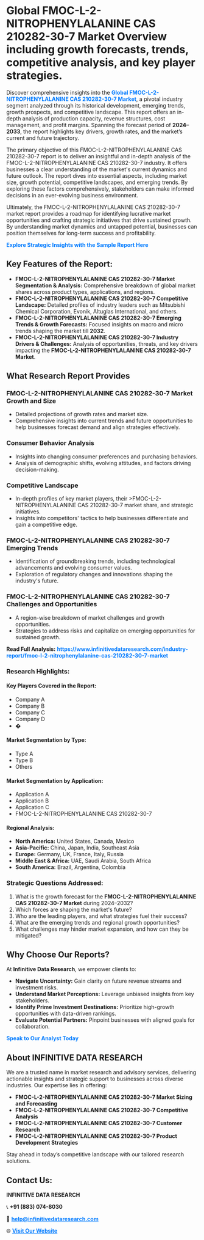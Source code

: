 <h1>Global FMOC-L-2-NITROPHENYLALANINE CAS 210282-30-7 Market Overview including growth forecasts, trends, competitive analysis, and key player strategies.</h1>
<p>
Discover comprehensive insights into the 
<a href="https://www.infinitivedataresearch.com/industry-report/fmoc-l-2-nitrophenylalanine-cas-210282-30-7-market" rel="dofollow" style="color: #007BFF; text-decoration: none;"><strong>Global FMOC-L-2-NITROPHENYLALANINE CAS 210282-30-7 Market</strong></a>, a pivotal industry segment analyzed through its historical development, emerging trends, growth prospects, and competitive landscape. This report offers an in-depth analysis of production capacity, revenue structures, cost management, and profit margins. Spanning the forecast period of <strong>2024–2033</strong>, the report highlights key drivers, growth rates, and the market’s current and future trajectory.
</p>
<p>
The primary objective of this FMOC-L-2-NITROPHENYLALANINE CAS 210282-30-7 report is to deliver an insightful and in-depth analysis of the FMOC-L-2-NITROPHENYLALANINE CAS 210282-30-7 industry. It offers businesses a clear understanding of the market's current dynamics and future outlook. The report dives into essential aspects, including market size, growth potential, competitive landscapes, and emerging trends. By exploring these factors comprehensively, stakeholders can make informed decisions in an ever-evolving business environment.
</p>
<p>
Ultimately, the FMOC-L-2-NITROPHENYLALANINE CAS 210282-30-7 market report provides a roadmap for identifying lucrative market opportunities and crafting strategic initiatives that drive sustained growth. By understanding market dynamics and untapped potential, businesses can position themselves for long-term success and profitability.
</p>
<p>
<a href="https://www.infinitivedataresearch.com/request-sample/reportId=111315" style="color: #007BFF; text-decoration: none;"><strong>Explore Strategic Insights with the Sample Report Here</strong></a>
</p>

<h2>Key Features of the Report:</h2>
<ul>
<li><strong>FMOC-L-2-NITROPHENYLALANINE CAS 210282-30-7 Market Segmentation & Analysis:</strong> Comprehensive breakdown of global market shares across product types, applications, and regions.</li>
<li><strong>FMOC-L-2-NITROPHENYLALANINE CAS 210282-30-7 Competitive Landscape:</strong> Detailed profiles of industry leaders such as Mitsubishi Chemical Corporation, Evonik, Altuglas International, and others.</li>
<li><strong>FMOC-L-2-NITROPHENYLALANINE CAS 210282-30-7 Emerging Trends & Growth Forecasts:</strong> Focused insights on macro and micro trends shaping the market till <strong>2032</strong>.</li>
<li><strong>FMOC-L-2-NITROPHENYLALANINE CAS 210282-30-7 Industry Drivers & Challenges:</strong> Analysis of opportunities, threats, and key drivers impacting the <strong>FMOC-L-2-NITROPHENYLALANINE CAS 210282-30-7 Market</strong>.</li>
</ul>

<h2>What Research Report Provides</h2>
<h3>FMOC-L-2-NITROPHENYLALANINE CAS 210282-30-7 Market Growth and Size</h3>
<ul>
<li>Detailed projections of growth rates and market size.</li>
<li>Comprehensive insights into current trends and future opportunities to help businesses forecast demand and align strategies effectively.</li>
</ul>

<h3>Consumer Behavior Analysis</h3>
<ul>
<li>Insights into changing consumer preferences and purchasing behaviors.</li>
<li>Analysis of demographic shifts, evolving attitudes, and factors driving decision-making.</li>
</ul>

<h3>Competitive Landscape</h3>
<ul>
<li>In-depth profiles of key market players, their >FMOC-L-2-NITROPHENYLALANINE CAS 210282-30-7 market share, and strategic initiatives.</li>
<li>Insights into competitors' tactics to help businesses differentiate and gain a competitive edge.</li>
</ul>

<h3>FMOC-L-2-NITROPHENYLALANINE CAS 210282-30-7 Emerging Trends</h3>
<ul>
<li>Identification of groundbreaking trends, including technological advancements and evolving consumer values.</li>
<li>Exploration of regulatory changes and innovations shaping the industry's future.</li>
</ul>

<h3>FMOC-L-2-NITROPHENYLALANINE CAS 210282-30-7 Challenges and Opportunities</h3>
<ul>
<li>A region-wise breakdown of market challenges and growth opportunities.</li>
<li>Strategies to address risks and capitalize on emerging opportunities for sustained growth.</li>
</ul>
<p><strong>Read Full Analysis:</strong> <a href="https://www.infinitivedataresearch.com/industry-report/fmoc-l-2-nitrophenylalanine-cas-210282-30-7-market" rel="dofollow" style="color: #007BFF; text-decoration: none;"><strong>https://www.infinitivedataresearch.com/industry-report/fmoc-l-2-nitrophenylalanine-cas-210282-30-7-market</strong></a></p>
<h3>Research Highlights:</h3>
<h4>Key Players Covered in the Report:</h4>
<ul><li>Company A</li><li>Company B</li><li>Company C</li><li>Company D</li><li>�</li></ul>
<h4>Market Segmentation by Type:</h4>
<ul><li>Type A</li><li>Type B</li><li>Others</li></ul>
<h4>Market Segmentation by Application:</h4>
<ul><li>Application A</li><li>Application B</li><li>Application C</li><li>FMOC-L-2-NITROPHENYLALANINE CAS 210282-30-7</li></ul>

<h4>Regional Analysis:</h4>
<ul>
<li><strong>North America:</strong> United States, Canada, Mexico</li>
<li><strong>Asia-Pacific:</strong> China, Japan, India, Southeast Asia</li>
<li><strong>Europe:</strong> Germany, UK, France, Italy, Russia</li>
<li><strong>Middle East & Africa:</strong> UAE, Saudi Arabia, South Africa</li>
<li><strong>South America:</strong> Brazil, Argentina, Colombia</li>
</ul>

<h3>Strategic Questions Addressed:</h3>
<ol>
<li>What is the growth forecast for the <strong>FMOC-L-2-NITROPHENYLALANINE CAS 210282-30-7 Market</strong> during 2024–2032?</li>
<li>Which forces are shaping the market's future?</li>
<li>Who are the leading players, and what strategies fuel their success?</li>
<li>What are the emerging trends and regional growth opportunities?</li>
<li>What challenges may hinder market expansion, and how can they be mitigated?</li>
</ol>

<h2>Why Choose Our Reports?</h2>
<p>At <strong>Infinitive Data Research</strong>, we empower clients to:</p>
<ul>
<li><strong>Navigate Uncertainty:</strong> Gain clarity on future revenue streams and investment risks.</li>
<li><strong>Understand Market Perceptions:</strong> Leverage unbiased insights from key stakeholders.</li>
<li><strong>Identify Prime Investment Destinations:</strong> Prioritize high-growth opportunities with data-driven rankings.</li>
<li><strong>Evaluate Potential Partners:</strong> Pinpoint businesses with aligned goals for collaboration.</li>
</ul>
<p><a href="https://www.infinitivedataresearch.com/industry-report/fmoc-l-2-nitrophenylalanine-cas-210282-30-7-market" rel="dofollow" style="color: #007BFF; text-decoration: none;"><strong>Speak to Our Analyst Today</strong></a></p>

<h2>About INFINITIVE DATA RESEARCH</h2>
<p>We are a trusted name in market research and advisory services, delivering actionable insights and strategic support to businesses across diverse industries. Our expertise lies in offering:</p>
<ul>
<li><strong>FMOC-L-2-NITROPHENYLALANINE CAS 210282-30-7 Market Sizing and Forecasting</strong></li>
<li><strong>FMOC-L-2-NITROPHENYLALANINE CAS 210282-30-7 Competitive Analysis</strong></li>
<li><strong>FMOC-L-2-NITROPHENYLALANINE CAS 210282-30-7 Customer Research</strong></li>
<li><strong>FMOC-L-2-NITROPHENYLALANINE CAS 210282-30-7 Product Development Strategies</strong></li>
</ul>
<p>Stay ahead in today’s competitive landscape with our tailored research solutions.</p>

<h2>Contact Us:</h2>
<p><strong>INFINITIVE DATA RESEARCH</strong></p>
<p>📞 <strong>+91 (883) 074-8030</strong></p>
<p>📧 <strong><a href="mailto:help@infinitivedataresearch.com" style="color: #007BFF;">help@infinitivedataresearch.com</a></strong></p>
<p>🌐 <strong><a href="https://www.infinitivedataresearch.com" rel="dofollow" style="color: #007BFF;">Visit Our Website</a></strong></p>